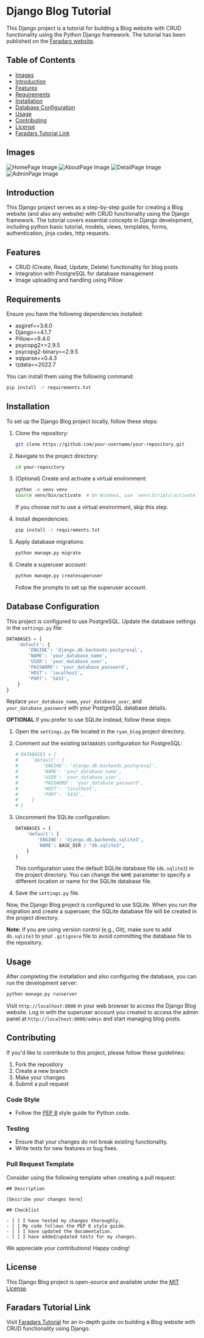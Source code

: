 
# Django Blog Tutorial

This Django project is a tutorial for building a Blog website with CRUD functionality using the Python Django framework. The tutorial has been published on the [Faradars website](https://faradars.org/courses/website-and-web-application-design-using-django-and-python-fvdjn101).

## Table of Contents

- [Images](#Images)
- [Introduction](#introduction)
- [Features](#features)
- [Requirements](#requirements)
- [Installation](#installation)
- [Database Configuration](#database-configuration)
- [Usage](#usage)
- [Contributing](#contributing)
- [License](#license)
- [Faradars Tutorial Link](#faradars-tutorial-link)

## Images
![HomePage Image](HomePage.png) 
![AboutPage Image](AboutPage.png)
![DetailPage Image](DetailPage.png)
![AdminPage Image](AdminPage.png)

## Introduction

This Django project serves as a step-by-step guide for creating a Blog website (and also any website) with CRUD functionality using the Django framework. The tutorial covers essential concepts in Django development, including python basic tutorial, models, views, templates, forms, authentication, jinja codes, http requests.

## Features

- CRUD (Create, Read, Update, Delete) functionality for blog posts
- Integration with PostgreSQL for database management
- Image uploading and handling using Pillow

## Requirements

Ensure you have the following dependencies installed:

- asgiref==3.6.0
- Django==4.1.7
- Pillow==9.4.0
- psycopg2==2.9.5
- psycopg2-binary==2.9.5
- sqlparse==0.4.3
- tzdata==2022.7

You can install them using the following command:

```bash
pip install -r requirements.txt
```

## Installation

To set up the Django Blog project locally, follow these steps:

1. Clone the repository:

   ```bash
   git clone https://github.com/your-username/your-repository.git
   ```

2. Navigate to the project directory:

   ```bash
   cd your-repository
   ```

3. (Optional) Create and activate a virtual environment:

   ```bash
   python -m venv venv
   source venv/bin/activate  # On Windows, use `venv\Scripts\activate`
   ```

   If you choose not to use a virtual environment, skip this step.

4. Install dependencies:

   ```bash
   pip install -r requirements.txt
   ```

5. Apply database migrations:

   ```bash
   python manage.py migrate
   ```

6. Create a superuser account:

   ```bash
   python manage.py createsuperuser
   ```

   Follow the prompts to set up the superuser account.

## Database Configuration

This project is configured to use PostgreSQL. Update the database settings in the `settings.py` file:

```python
DATABASES = {
    'default': {
        'ENGINE': 'django.db.backends.postgresql',
        'NAME': 'your_database_name',
        'USER': 'your_database_user',
        'PASSWORD': 'your_database_password',
        'HOST': 'localhost',
        'PORT': '5432',
    }
}
```

Replace `your_database_name`, `your_database_user`, and `your_database_password` with your PostgreSQL database details.

**OPTIONAL**
If you prefer to use SQLite instead, follow these steps:

1. Open the `settings.py` file located in the `ryan_blog` project directory.

2. Comment out the existing `DATABASES` configuration for PostgreSQL:

   ```python
   # DATABASES = {
   #     'default': {
   #         'ENGINE': 'django.db.backends.postgresql',
   #         'NAME': 'your_database_name',
   #         'USER': 'your_database_user',
   #         'PASSWORD': 'your_database_password',
   #         'HOST': 'localhost',
   #         'PORT': '5432',
   #     }
   # }
   ```

3. Uncomment the SQLite configuration:

   ```python
   DATABASES = {
       'default': {
           'ENGINE': 'django.db.backends.sqlite3',
           'NAME': BASE_DIR / "db.sqlite3",
       }
   }
   ```

   This configuration uses the default SQLite database file (`db.sqlite3`) in the project directory. You can change the `NAME` parameter to specify a different location or name for the SQLite database file.

4. Save the `settings.py` file.

Now, the Django Blog project is configured to use SQLite. When you run the migration and create a superuser, the SQLite database file will be created in the project directory.

**Note:** If you are using version control (e.g., Git), make sure to add `db.sqlite3` to your `.gitignore` file to avoid committing the database file to the repository.


## Usage

After completing the installation and also configuring the database, you can run the development server:

```bash
python manage.py runserver
```

Visit `http://localhost:8000` in your web browser to access the Django Blog website. Log in with the superuser account you created to access the admin panel at `http://localhost:8000/admin` and start managing blog posts.

## Contributing

If you'd like to contribute to this project, please follow these guidelines:

1. Fork the repository
2. Create a new branch
3. Make your changes
4. Submit a pull request

### Code Style

- Follow the [PEP 8](https://www.python.org/dev/peps/pep-0008/) style guide for Python code.

### Testing

- Ensure that your changes do not break existing functionality.
- Write tests for new features or bug fixes.

### Pull Request Template

Consider using the following template when creating a pull request:

```
## Description

[Describe your changes here]

## Checklist

- [ ] I have tested my changes thoroughly.
- [ ] My code follows the PEP 8 style guide.
- [ ] I have updated the documentation.
- [ ] I have added/updated tests for my changes.
```

We appreciate your contributions! Happy coding!

## License

This Django Blog project is open-source and available under the [MIT License](LICENSE).

## Faradars Tutorial Link

Visit [Faradars Tutorial](https://faradars.org/courses/website-and-web-application-design-using-django-and-python-fvdjn101) for an in-depth guide on building a Blog website with CRUD functionality using Django.
